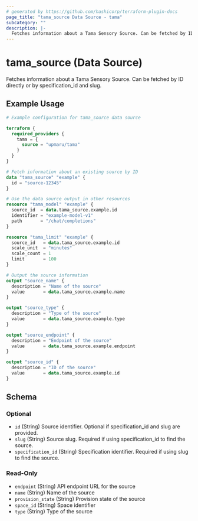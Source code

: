 ```yaml
---
# generated by https://github.com/hashicorp/terraform-plugin-docs
page_title: "tama_source Data Source - tama"
subcategory: ""
description: |-
  Fetches information about a Tama Sensory Source. Can be fetched by ID directly or by specification_id and slug.
---
```


# tama_source (Data Source)

Fetches information about a Tama Sensory Source. Can be fetched by ID directly or by specification_id and slug.

## Example Usage

```terraform
# Example configuration for tama_source data source

terraform {
  required_providers {
    tama = {
      source = "upmaru/tama"
    }
  }
}

# Fetch information about an existing source by ID
data "tama_source" "example" {
  id = "source-12345"
}

# Use the data source output in other resources
resource "tama_model" "example" {
  source_id  = data.tama_source.example.id
  identifier = "example-model-v1"
  path       = "/chat/completions"
}

resource "tama_limit" "example" {
  source_id   = data.tama_source.example.id
  scale_unit  = "minutes"
  scale_count = 1
  limit       = 100
}

# Output the source information
output "source_name" {
  description = "Name of the source"
  value       = data.tama_source.example.name
}

output "source_type" {
  description = "Type of the source"
  value       = data.tama_source.example.type
}

output "source_endpoint" {
  description = "Endpoint of the source"
  value       = data.tama_source.example.endpoint
}

output "source_id" {
  description = "ID of the source"
  value       = data.tama_source.example.id
}
```

<!-- schema generated by tfplugindocs -->
## Schema

### Optional

- `id` (String) Source identifier. Optional if specification_id and slug are provided.
- `slug` (String) Source slug. Required if using specification_id to find the source.
- `specification_id` (String) Specification identifier. Required if using slug to find the source.

### Read-Only

- `endpoint` (String) API endpoint URL for the source
- `name` (String) Name of the source
- `provision_state` (String) Provision state of the source
- `space_id` (String) Space identifier
- `type` (String) Type of the source
